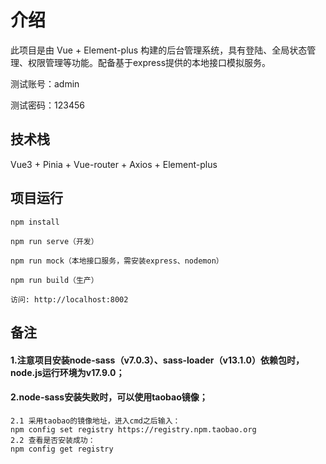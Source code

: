 # 介绍

此项目是由 Vue + Element-plus 构建的后台管理系统，具有登陆、全局状态管理、权限管理等功能。配备基于express提供的本地接口模拟服务。

测试账号：admin

测试密码：123456

## 技术栈

Vue3 + Pinia + Vue-router + Axios + Element-plus

## 项目运行

```
npm install

npm run serve（开发）

npm run mock（本地接口服务，需安装express、nodemon）

npm run build（生产）

访问: http://localhost:8002

```
## 备注

#### 1.注意项目安装node-sass（v7.0.3）、sass-loader（v13.1.0）依赖包时，node.js运行环境为v17.9.0；
#### 2.node-sass安装失败时，可以使用taobao镜像；
```
2.1 采用taobao的镜像地址，进入cmd之后输入：
npm config set registry https://registry.npm.taobao.org 
2.2 查看是否安装成功：
npm config get registry 
```